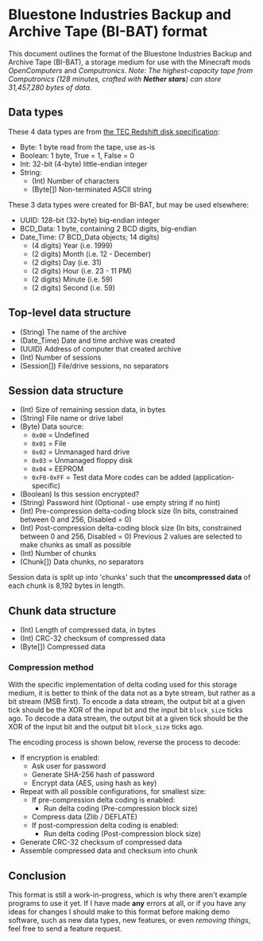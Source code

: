 # Bluestone Industries Backup and Archive Tape (BI-BAT) format

This document outlines the format of the Bluestone Industries Backup and Archive Tape (BI-BAT), a storage medium for use with the Minecraft mods _OpenComputers_ and _Computronics_. _Note: The highest-capacity tape from Computronics (128 minutes, crafted with **Nether stars**) can store 31,457,280 bytes of data._

## Data types

These 4 data types are from [the TEC Redshift disk specification](https://github.com/Rami-Sabbagh/TEC-Redshift-Disk-Specification):

* Byte: 1 byte read from the tape, use as-is
* Boolean: 1 byte, True = 1, False = 0
* Int: 32-bit (4-byte) little-endian integer
* String:
    * (Int) Number of characters
    * (Byte[]) Non-terminated ASCII string

These 3 data types were created for BI-BAT, but may be used elsewhere:

* UUID: 128-bit (32-byte) big-endian integer
* BCD_Data: 1 byte, containing 2 BCD digits, big-endian
* Date_Time: (7 BCD_Data objects; 14 digits)
    * (4 digits) Year (i.e. 1999)
    * (2 digits) Month (i.e. 12 - December)
    * (2 digits) Day (i.e. 31)
    * (2 digits) Hour (i.e. 23 - 11 PM)
    * (2 digits) Minute (i.e. 59)
    * (2 digits) Second (i.e. 59)  

## Top-level data structure

* (String) The name of the archive
* (Date_Time) Date and time archive was created
* (UUID) Address of computer that created archive
* (Int) Number of sessions
* (Session[]) File/drive sessions, no separators

## Session data structure

* (Int) Size of remaining session data, in bytes
* (String) File name or drive label
* (Byte) Data source:
  * `0x00` = Undefined
  * `0x01` = File
  * `0x02` = Unmanaged hard drive
  * `0x03` = Unmanaged floppy disk
  * `0x04` = EEPROM
  * `0xF0-0xFF` = Test data
  More codes can be added (application-specific)
* (Boolean) Is this session encrypted?
* (String) Password hint (Optional - use empty string if no hint)
* (Int) Pre-compression delta-coding block size (In bits, constrained between 0 and 256, Disabled = 0)
* (Int) Post-compression delta-coding block size (In bits, constrained between 0 and 256, Disabled = 0)
Previous 2 values are selected to make chunks as small as possible
* (Int) Number of chunks
* (Chunk[]) Data chunks, no separators

Session data is split up into 'chunks' such that the **uncompressed data** of each chunk is 8,192 bytes in length.

## Chunk data structure

* (Int) Length of compressed data, in bytes
* (Int) CRC-32 checksum of compressed data
* (Byte[]) Compressed data

### Compression method

With the specific implementation of delta coding used for this storage medium, it is better to think of the data not as a byte stream, but rather as a bit stream (MSB first). To encode a data stream, the output bit at a given tick should be the XOR of the input bit and the input bit `block_size` ticks ago. To decode a data stream, the output bit at a given tick should be the XOR of the input bit and the output bit `block_size` ticks ago.

The encoding process is shown below, reverse the process to decode:

* If encryption is enabled:
  * Ask user for password
  * Generate SHA-256 hash of password
  * Encrypt data (AES, using hash as key)
* Repeat with all possible configurations, for smallest size:
  * If pre-compression delta coding is enabled:
    * Run delta coding (Pre-compression block size)
  * Compress data (Zlib / DEFLATE)
  * If post-compression delta coding is enabled:
    * Run delta coding (Post-compression block size)
* Generate CRC-32 checksum of compressed data
* Assemble compressed data and checksum into chunk

## Conclusion

This format is still a work-in-progress, which is why there aren't example programs to use it yet. If I have made **any** errors at all, or if you have any ideas for changes I should make to this format before making demo software, such as new data types, new features, or even *removing things*, feel free to send a feature request.
